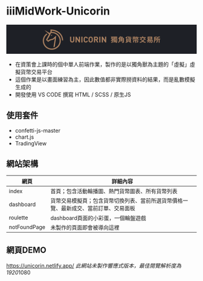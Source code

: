 # iiiMidWork-Unicorin

![image](https://github.com/Laurenren31/iiiMidWork-Unicorin/blob/main/unicoinHeadPic.png)
* 在資策會上課時的個中單人前端作業，製作的是以獨角獸為主題的「虛擬」虛擬貨幣交易平台
* 這個作業是以畫面練習為主，因此數值都非實際撈資料的結果，而是亂數模擬生成的
* 開發使用 VS CODE 撰寫 HTML / SCSS / 原生JS

使用套件
--
* confetti-js-master
* chart.js
* TradingView

網站架構
--
|  網頁   | 詳細內容  |
|  ----  | ----  |
| index  | 首頁；包含活動輪播圖、熱門貨幣圖表、所有貨幣列表 |
| dashboard  | 貨幣交易模擬頁；包含貨幣切換列表、當前所選貨幣價格一覽、最新成交、當前訂單、交易面板 |
| roulette  | dashboard頁面的小彩蛋，一個輪盤遊戲 |
| notFoundPage  | 未製作的頁面即會被導向這裡 |

網頁DEMO
--
https://unicorin.netlify.app/
*此網站未製作響應式版本，最佳閱覽解析度為1920*1080
